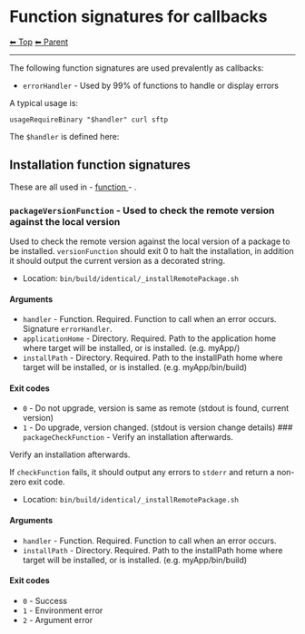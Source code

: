 # Function signatures for callbacks

<!-- TEMPLATE header 2 -->
[⬅ Top](index.md) [⬅ Parent ](../index.md)
<hr />

The following function signatures are used prevalently as callbacks:

- `errorHandler` - Used by 99% of functions to handle or display errors

A typical usage is:

    usageRequireBinary "$handler" curl sftp

The `$handler` is defined here:



## Installation function signatures

These are all used in - [function ]() - []().

### `packageVersionFunction` - Used to check the remote version against the local version

Used to check the remote version against the local version of a package to be installed.
`versionFunction` should exit 0 to halt the installation, in addition it should output the current version as a decorated string.

- Location: `bin/build/identical/_installRemotePackage.sh`

#### Arguments

- `handler` - Function. Required. Function to call when an error occurs. Signature `errorHandler`.
- `applicationHome` - Directory. Required. Path to the application home where target will be installed, or is installed. (e.g. myApp/)
- `installPath` - Directory. Required. Path to the installPath home where target will be installed, or is installed. (e.g. myApp/bin/build)

#### Exit codes

- `0` - Do not upgrade, version is same as remote (stdout is found, current version)
- `1` - Do upgrade, version changed. (stdout is version change details)  ### `packageCheckFunction` - Verify an installation afterwards.

Verify an installation afterwards.


If `checkFunction` fails, it should output any errors to `stderr` and return a non-zero exit code.

- Location: `bin/build/identical/_installRemotePackage.sh`

#### Arguments

- `handler` - Function. Required. Function to call when an error occurs.
- `installPath` - Directory. Required. Path to the installPath home where target will be installed, or is installed. (e.g. myApp/bin/build)

#### Exit codes

- `0` - Success
- `1` - Environment error
- `2` - Argument error
